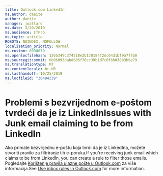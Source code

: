 ```yaml
---
title: Outlook.com LinkedIn
ms.author: daeite
author: daeite
manager: joallard
ms.date: 3/20/2019
ms.audience: ITPro
ms.topic: article
ROBOTS: NOINDEX, NOFOLLOW
localization_priority: Normal
ms.custom: 8000079
ms.openlocfilehash: 136b349c374518e2b130184f2dc64d1bf9a7f7b0
ms.sourcegitcommit: 0b06093dabd685f76cc39b1d7c0f8b03883b6e79
ms.translationtype: MT
ms.contentlocale: hr-HR
ms.lasthandoff: 10/25/2019
ms.locfileid: "36494339"
---
```

# <a name="issues-with-junk-email-claiming-to-be-from-linkedin"></a><span data-ttu-id="72fda-102">Problemi s bezvrijednom e-poštom tvrdeći da je iz LinkedIn</span><span class="sxs-lookup"><span data-stu-id="72fda-102">Issues with Junk email claiming to be from LinkedIn</span></span>

<span data-ttu-id="72fda-103">Ako primate bezvrijednu e-poštu koja tvrdi da je iz LinkedIna, možete stvoriti pravilo za filtriranje tih e-poruka.</span><span class="sxs-lookup"><span data-stu-id="72fda-103">If you're receiving junk email which claims to be from LinkedIn, you can create a rule to filter those emails.</span></span>
<span data-ttu-id="72fda-104">Pogledajte [Korištenje pravila ulazne pošte u Outlook.com](https://aka.ms/OutlookComInboxRules) za više informacija.</span><span class="sxs-lookup"><span data-stu-id="72fda-104">See [Use inbox rules in Outlook.com](https://aka.ms/OutlookComInboxRules) for more information.</span></span>


